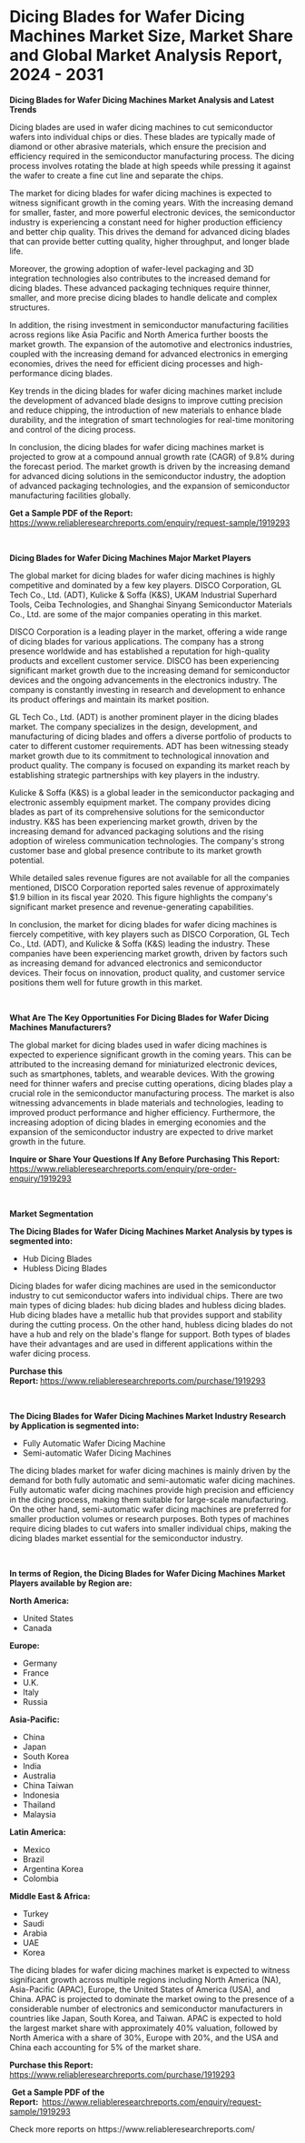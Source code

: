 <p><h1>Dicing Blades for Wafer Dicing Machines Market Size, Market Share and Global Market Analysis Report, 2024 - 2031</h1></p><p><strong>Dicing Blades for Wafer Dicing Machines Market Analysis and Latest Trends</strong></p>
<p><p>Dicing blades are used in wafer dicing machines to cut semiconductor wafers into individual chips or dies. These blades are typically made of diamond or other abrasive materials, which ensure the precision and efficiency required in the semiconductor manufacturing process. The dicing process involves rotating the blade at high speeds while pressing it against the wafer to create a fine cut line and separate the chips.</p><p>The market for dicing blades for wafer dicing machines is expected to witness significant growth in the coming years. With the increasing demand for smaller, faster, and more powerful electronic devices, the semiconductor industry is experiencing a constant need for higher production efficiency and better chip quality. This drives the demand for advanced dicing blades that can provide better cutting quality, higher throughput, and longer blade life.</p><p>Moreover, the growing adoption of wafer-level packaging and 3D integration technologies also contributes to the increased demand for dicing blades. These advanced packaging techniques require thinner, smaller, and more precise dicing blades to handle delicate and complex structures.</p><p>In addition, the rising investment in semiconductor manufacturing facilities across regions like Asia Pacific and North America further boosts the market growth. The expansion of the automotive and electronics industries, coupled with the increasing demand for advanced electronics in emerging economies, drives the need for efficient dicing processes and high-performance dicing blades.</p><p>Key trends in the dicing blades for wafer dicing machines market include the development of advanced blade designs to improve cutting precision and reduce chipping, the introduction of new materials to enhance blade durability, and the integration of smart technologies for real-time monitoring and control of the dicing process.</p><p>In conclusion, the dicing blades for wafer dicing machines market is projected to grow at a compound annual growth rate (CAGR) of 9.8% during the forecast period. The market growth is driven by the increasing demand for advanced dicing solutions in the semiconductor industry, the adoption of advanced packaging technologies, and the expansion of semiconductor manufacturing facilities globally.</p></p>
<p><strong>Get a Sample PDF of the Report:&nbsp;</strong> <a href="https://www.reliableresearchreports.com/enquiry/request-sample/1919293">https://www.reliableresearchreports.com/enquiry/request-sample/1919293</a></p>
<p>&nbsp;</p>
<p><strong>Dicing Blades for Wafer Dicing Machines Major Market Players</strong></p>
<p><p>The global market for dicing blades for wafer dicing machines is highly competitive and dominated by a few key players. DISCO Corporation, GL Tech Co., Ltd. (ADT), Kulicke & Soffa (K&S), UKAM Industrial Superhard Tools, Ceiba Technologies, and Shanghai Sinyang Semiconductor Materials Co., Ltd. are some of the major companies operating in this market.</p><p>DISCO Corporation is a leading player in the market, offering a wide range of dicing blades for various applications. The company has a strong presence worldwide and has established a reputation for high-quality products and excellent customer service. DISCO has been experiencing significant market growth due to the increasing demand for semiconductor devices and the ongoing advancements in the electronics industry. The company is constantly investing in research and development to enhance its product offerings and maintain its market position.</p><p>GL Tech Co., Ltd. (ADT) is another prominent player in the dicing blades market. The company specializes in the design, development, and manufacturing of dicing blades and offers a diverse portfolio of products to cater to different customer requirements. ADT has been witnessing steady market growth due to its commitment to technological innovation and product quality. The company is focused on expanding its market reach by establishing strategic partnerships with key players in the industry.</p><p>Kulicke & Soffa (K&S) is a global leader in the semiconductor packaging and electronic assembly equipment market. The company provides dicing blades as part of its comprehensive solutions for the semiconductor industry. K&S has been experiencing market growth, driven by the increasing demand for advanced packaging solutions and the rising adoption of wireless communication technologies. The company's strong customer base and global presence contribute to its market growth potential.</p><p>While detailed sales revenue figures are not available for all the companies mentioned, DISCO Corporation reported sales revenue of approximately $1.9 billion in its fiscal year 2020. This figure highlights the company's significant market presence and revenue-generating capabilities.</p><p>In conclusion, the market for dicing blades for wafer dicing machines is fiercely competitive, with key players such as DISCO Corporation, GL Tech Co., Ltd. (ADT), and Kulicke & Soffa (K&S) leading the industry. These companies have been experiencing market growth, driven by factors such as increasing demand for advanced electronics and semiconductor devices. Their focus on innovation, product quality, and customer service positions them well for future growth in this market.</p></p>
<p>&nbsp;</p>
<p><strong>What Are The Key Opportunities For Dicing Blades for Wafer Dicing Machines Manufacturers?</strong></p>
<p><p>The global market for dicing blades used in wafer dicing machines is expected to experience significant growth in the coming years. This can be attributed to the increasing demand for miniaturized electronic devices, such as smartphones, tablets, and wearable devices. With the growing need for thinner wafers and precise cutting operations, dicing blades play a crucial role in the semiconductor manufacturing process. The market is also witnessing advancements in blade materials and technologies, leading to improved product performance and higher efficiency. Furthermore, the increasing adoption of dicing blades in emerging economies and the expansion of the semiconductor industry are expected to drive market growth in the future.</p></p>
<p><strong>Inquire or Share Your Questions If Any Before Purchasing This Report:</strong> <a href="https://www.reliableresearchreports.com/enquiry/pre-order-enquiry/1919293">https://www.reliableresearchreports.com/enquiry/pre-order-enquiry/1919293</a></p>
<p>&nbsp;</p>
<p><strong>Market Segmentation</strong></p>
<p><strong>The Dicing Blades for Wafer Dicing Machines Market Analysis by types is segmented into:</strong></p>
<p><ul><li>Hub Dicing Blades</li><li>Hubless Dicing Blades</li></ul></p>
<p><p>Dicing blades for wafer dicing machines are used in the semiconductor industry to cut semiconductor wafers into individual chips. There are two main types of dicing blades: hub dicing blades and hubless dicing blades. Hub dicing blades have a metallic hub that provides support and stability during the cutting process. On the other hand, hubless dicing blades do not have a hub and rely on the blade's flange for support. Both types of blades have their advantages and are used in different applications within the wafer dicing process.</p></p>
<p><strong>Purchase this Report:&nbsp;</strong><a href="https://www.reliableresearchreports.com/purchase/1919293">https://www.reliableresearchreports.com/purchase/1919293</a></p>
<p>&nbsp;</p>
<p><strong>The Dicing Blades for Wafer Dicing Machines Market Industry Research by Application is segmented into:</strong></p>
<p><ul><li>Fully Automatic Wafer Dicing Machine</li><li>Semi-automatic Wafer Dicing Machines</li></ul></p>
<p><p>The dicing blades market for wafer dicing machines is mainly driven by the demand for both fully automatic and semi-automatic wafer dicing machines. Fully automatic wafer dicing machines provide high precision and efficiency in the dicing process, making them suitable for large-scale manufacturing. On the other hand, semi-automatic wafer dicing machines are preferred for smaller production volumes or research purposes. Both types of machines require dicing blades to cut wafers into smaller individual chips, making the dicing blades market essential for the semiconductor industry.</p></p>
<p>&nbsp;</p>
<p><strong>In terms of Region, the Dicing Blades for Wafer Dicing Machines Market Players available by Region are:</strong></p>
<p>
    <p> <strong> North America: </strong>
        <ul>
            <li>United States</li>
            <li>Canada</li>
        </ul>
        </p> 
    <p> <strong> Europe: </strong>
        <ul>
            <li>Germany</li>
            <li>France</li>
            <li>U.K.</li>
            <li>Italy</li>
            <li>Russia</li>
        </ul>
        </p> 
    <p> <strong> Asia-Pacific: </strong>
        <ul>
            <li>China</li>
            <li>Japan</li>
            <li>South Korea</li>
            <li>India</li>
            <li>Australia</li>
            <li>China Taiwan</li>
            <li>Indonesia</li>
            <li>Thailand</li>
            <li>Malaysia</li>
        </ul>
        </p> 
    <p> <strong> Latin America: </strong>
        <ul>
            <li>Mexico</li>
            <li>Brazil</li>
            <li>Argentina Korea</li>
            <li>Colombia</li>
        </ul>
        </p> 
    <p> <strong> Middle East & Africa: </strong>
        <ul>
            <li>Turkey</li>
            <li>Saudi</li>
            <li>Arabia</li>
            <li>UAE</li>
            <li>Korea</li>
        </ul>
    </p>
    </p>
<p><p>The dicing blades for wafer dicing machines market is expected to witness significant growth across multiple regions including North America (NA), Asia-Pacific (APAC), Europe, the United States of America (USA), and China. APAC is projected to dominate the market owing to the presence of a considerable number of electronics and semiconductor manufacturers in countries like Japan, South Korea, and Taiwan. APAC is expected to hold the largest market share with approximately 40% valuation, followed by North America with a share of 30%, Europe with 20%, and the USA and China each accounting for 5% of the market share.</p></p>
<p><strong>Purchase this Report: </strong><a href="https://www.reliableresearchreports.com/purchase/1919293">https://www.reliableresearchreports.com/purchase/1919293</a></p>
<p>&nbsp;<strong>Get a Sample PDF of the Report:&nbsp;&nbsp;</strong><a href="https://www.reliableresearchreports.com/enquiry/request-sample/1919293">https://www.reliableresearchreports.com/enquiry/request-sample/1919293</a></p>
<p><strong></strong></p>
<p>Check more reports on https://www.reliableresearchreports.com/</p>